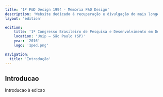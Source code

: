 ```yaml
---
title: '1º P&D Design 1994 - Memória P&D Design'
description: 'Website dedicado à recuperação e divulgação do mais longevo evento científico do campo do design no Brasil.'
layout: 'edition'

edition:
    title: '1º Congresso Brasileiro de Pesquisa e Desenvolvimento em Design'
    location: 'Unip – São Paulo (SP)'
    year: '2016'
    logo: '1ped.png'
    
navigation:
  title: 'Introdução'
---
```


## Introducao

Introducao à edicao
